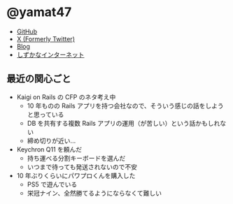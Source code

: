 # @yamat47

* [GitHub](https://github.com/yamat47)
* [X (Formerly Twitter)](https://x.com/yamat47)
* [Blog](https://blog.yamat47.me)
* [しずかなインターネット](https://sizu.me/yamat47)

## 最近の関心ごと

- Kaigi on Rails の CFP のネタ考え中
  - 10 年ものの Rails アプリを持つ会社なので、そういう感じの話をしようと思っている
  - DB を共有する複数 Rails アプリの運用（が苦しい）という話かもしれない
  - 締め切りが近い...
- Keychron Q11 を頼んだ
  - 持ち運べる分割キーボードを選んだ
  - いつまで待っても発送されないので不安
- 10 年ぶりくらいにパワプロくんを購入した
  - PS5 で遊んでいる
  - 栄冠ナイン、全然勝てるようにならなくて難しい
